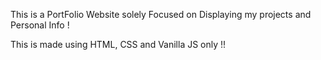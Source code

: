 This is a PortFolio Website solely Focused on Displaying my projects and Personal Info !

This is made using HTML, CSS and Vanilla JS only !!